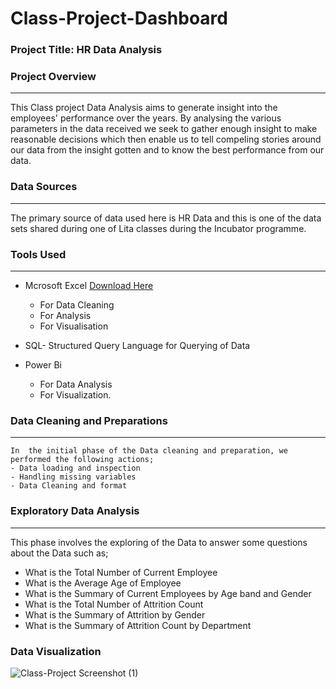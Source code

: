 # Class-Project-Dashboard

 ### Project Title: HR Data Analysis

 ### Project Overview
 ---
 This Class project Data Analysis aims to generate insight into the employees'
 performance over the years. By analysing the various parameters in the data 
 received we seek to gather enough insight to make reasonable decisions which then
 enable us to tell compeling stories around our data from the insight gotten and to
 know the best performance from our data.

 ### Data Sources
 ---
 The primary source of data used here is HR Data and this is one 
 of the data sets shared during one of Lita classes during the
Incubator programme.

 ### Tools Used
 ---
- Mcrosoft Excel [Download Here](https://www.microsoft.com)
  
  - For Data Cleaning
  -  For Analysis
  - For Visualisation
- SQL- Structured Query Language for Querying of Data
- Power Bi  
  - For Data Analysis
  - For Visualization.
 
### Data Cleaning and Preparations
---
    In  the initial phase of the Data cleaning and preparation, we performed the following actions;
    - Data loading and inspection
    - Handling missing variables
    - Data Cleaning and format
### Exploratory Data Analysis
---
This phase involves the exploring of the Data to answer some questions about the Data such as;

- What is the Total Number of Current Employee
- What is the Average Age of Employee
- What is the Summary of Current Employees by Age band and Gender
- What is the Total Number of Attrition Count
- What is the Summary of Attrition by Gender
- What is the Summary of Attrition Count by Department

 ### Data Visualization
 ![Class-Project Screenshot (1)](https://github.com/user-attachments/assets/8f12d7d1-0d65-438d-ab57-2e855d4bade3)

 

 
   
  

  
    
